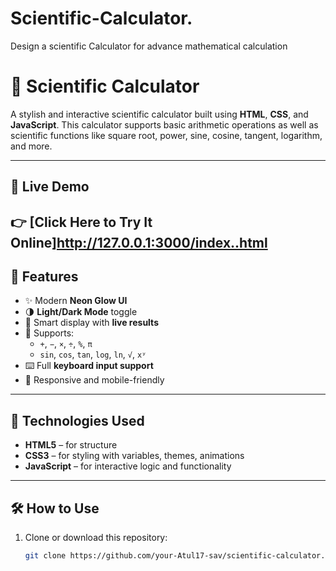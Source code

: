 # Scientific-Calculator.
Design a scientific Calculator for advance mathematical calculation
# 🔢 Scientific Calculator

A stylish and interactive scientific calculator built using **HTML**, **CSS**, and **JavaScript**. This calculator supports basic arithmetic operations as well as scientific functions like square root, power, sine, cosine, tangent, logarithm, and more.

---

## 🚀 Live Demo

👉 [Click Here to Try It Online]http://127.0.0.1:3000/index..html
---

## 🎯 Features

- ✨ Modern **Neon Glow UI**
- 🌗 **Light/Dark Mode** toggle
- 🧠 Smart display with **live results**
- 🔢 Supports:
  - `+`, `−`, `×`, `÷`, `%`, `π`
  - `sin`, `cos`, `tan`, `log`, `ln`, `√`, `xʸ`
- ⌨️ Full **keyboard input support**
- 📱 Responsive and mobile-friendly

---

## 📁 Technologies Used

- **HTML5** – for structure  
- **CSS3** – for styling with variables, themes, animations  
- **JavaScript** – for interactive logic and functionality

---

## 🛠️ How to Use

1. Clone or download this repository:
   ```bash
   git clone https://github.com/your-Atul17-sav/scientific-calculator.git

